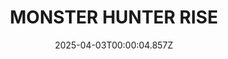 ---
title: "MONSTER HUNTER RISE"
id: 1446780
date: 2025-04-03T00:00:04.857Z
link: games/steam/recent/monster-hunter-rise
image: http://media.steampowered.com/steamcommunity/public/images/apps/1446780/560dd364b52075b783424961a43c01f9b69fde15.jpg
playtime_2weeks: 1408
playtime_forever: 2573
playtime_windows_forever: 0
playtime_mac_forever: 0
playtime_linux_forever: 2573
playtime_deck_forever: 2573
---